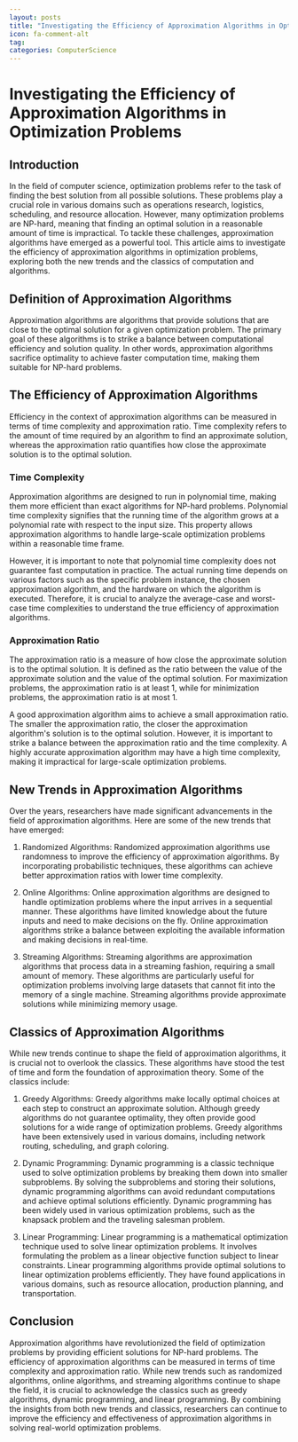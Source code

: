 ```yaml
---
layout: posts
title: "Investigating the Efficiency of Approximation Algorithms in Optimization Problems"
icon: fa-comment-alt
tag:      
categories: ComputerScience
---
```



# Investigating the Efficiency of Approximation Algorithms in Optimization Problems

## Introduction

In the field of computer science, optimization problems refer to the task of finding the best solution from all possible solutions. These problems play a crucial role in various domains such as operations research, logistics, scheduling, and resource allocation. However, many optimization problems are NP-hard, meaning that finding an optimal solution in a reasonable amount of time is impractical. To tackle these challenges, approximation algorithms have emerged as a powerful tool. This article aims to investigate the efficiency of approximation algorithms in optimization problems, exploring both the new trends and the classics of computation and algorithms.

## Definition of Approximation Algorithms

Approximation algorithms are algorithms that provide solutions that are close to the optimal solution for a given optimization problem. The primary goal of these algorithms is to strike a balance between computational efficiency and solution quality. In other words, approximation algorithms sacrifice optimality to achieve faster computation time, making them suitable for NP-hard problems.

## The Efficiency of Approximation Algorithms

Efficiency in the context of approximation algorithms can be measured in terms of time complexity and approximation ratio. Time complexity refers to the amount of time required by an algorithm to find an approximate solution, whereas the approximation ratio quantifies how close the approximate solution is to the optimal solution.

### Time Complexity

Approximation algorithms are designed to run in polynomial time, making them more efficient than exact algorithms for NP-hard problems. Polynomial time complexity signifies that the running time of the algorithm grows at a polynomial rate with respect to the input size. This property allows approximation algorithms to handle large-scale optimization problems within a reasonable time frame.

However, it is important to note that polynomial time complexity does not guarantee fast computation in practice. The actual running time depends on various factors such as the specific problem instance, the chosen approximation algorithm, and the hardware on which the algorithm is executed. Therefore, it is crucial to analyze the average-case and worst-case time complexities to understand the true efficiency of approximation algorithms.

### Approximation Ratio

The approximation ratio is a measure of how close the approximate solution is to the optimal solution. It is defined as the ratio between the value of the approximate solution and the value of the optimal solution. For maximization problems, the approximation ratio is at least 1, while for minimization problems, the approximation ratio is at most 1.

A good approximation algorithm aims to achieve a small approximation ratio. The smaller the approximation ratio, the closer the approximation algorithm's solution is to the optimal solution. However, it is important to strike a balance between the approximation ratio and the time complexity. A highly accurate approximation algorithm may have a high time complexity, making it impractical for large-scale optimization problems.

## New Trends in Approximation Algorithms

Over the years, researchers have made significant advancements in the field of approximation algorithms. Here are some of the new trends that have emerged:

1. Randomized Algorithms: Randomized approximation algorithms use randomness to improve the efficiency of approximation algorithms. By incorporating probabilistic techniques, these algorithms can achieve better approximation ratios with lower time complexity.

2. Online Algorithms: Online approximation algorithms are designed to handle optimization problems where the input arrives in a sequential manner. These algorithms have limited knowledge about the future inputs and need to make decisions on the fly. Online approximation algorithms strike a balance between exploiting the available information and making decisions in real-time.

3. Streaming Algorithms: Streaming algorithms are approximation algorithms that process data in a streaming fashion, requiring a small amount of memory. These algorithms are particularly useful for optimization problems involving large datasets that cannot fit into the memory of a single machine. Streaming algorithms provide approximate solutions while minimizing memory usage.

## Classics of Approximation Algorithms

While new trends continue to shape the field of approximation algorithms, it is crucial not to overlook the classics. These algorithms have stood the test of time and form the foundation of approximation theory. Some of the classics include:

1. Greedy Algorithms: Greedy algorithms make locally optimal choices at each step to construct an approximate solution. Although greedy algorithms do not guarantee optimality, they often provide good solutions for a wide range of optimization problems. Greedy algorithms have been extensively used in various domains, including network routing, scheduling, and graph coloring.

2. Dynamic Programming: Dynamic programming is a classic technique used to solve optimization problems by breaking them down into smaller subproblems. By solving the subproblems and storing their solutions, dynamic programming algorithms can avoid redundant computations and achieve optimal solutions efficiently. Dynamic programming has been widely used in various optimization problems, such as the knapsack problem and the traveling salesman problem.

3. Linear Programming: Linear programming is a mathematical optimization technique used to solve linear optimization problems. It involves formulating the problem as a linear objective function subject to linear constraints. Linear programming algorithms provide optimal solutions to linear optimization problems efficiently. They have found applications in various domains, such as resource allocation, production planning, and transportation.

## Conclusion

Approximation algorithms have revolutionized the field of optimization problems by providing efficient solutions for NP-hard problems. The efficiency of approximation algorithms can be measured in terms of time complexity and approximation ratio. While new trends such as randomized algorithms, online algorithms, and streaming algorithms continue to shape the field, it is crucial to acknowledge the classics such as greedy algorithms, dynamic programming, and linear programming. By combining the insights from both new trends and classics, researchers can continue to improve the efficiency and effectiveness of approximation algorithms in solving real-world optimization problems.